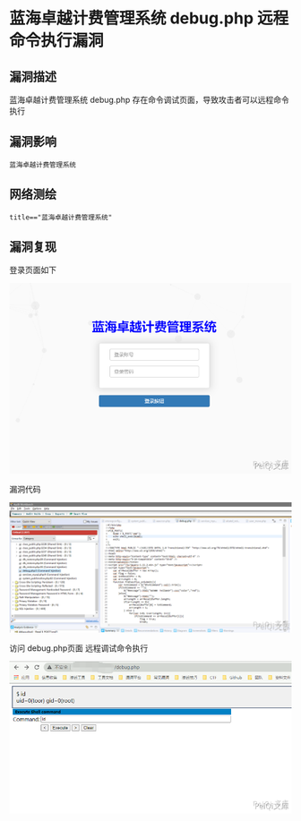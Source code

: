 # 蓝海卓越计费管理系统 debug.php 远程命令执行漏洞

## 漏洞描述

蓝海卓越计费管理系统 debug.php 存在命令调试页面，导致攻击者可以远程命令执行

## 漏洞影响

```
蓝海卓越计费管理系统
```

## 网络测绘

```
title=="蓝海卓越计费管理系统"
```

## 漏洞复现

登录页面如下



![](images/202202101853490.png)



漏洞代码



![](images/202202101853603.png)



访问 debug.php页面 远程调试命令执行



![](images/202202101853251.png)